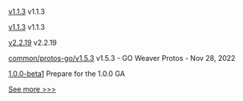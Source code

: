 
[v1.1.3](https://github.com/hyperledger/firefly-signer/releases/tag/v1.1.3) v1.1.3

[v1.1.3](https://github.com/hyperledger/firefly-transaction-manager/releases/tag/v1.1.3) v1.1.3

[v2.2.19](https://github.com/hyperledger/fabric-sdk-java/releases/tag/v2.2.19) v2.2.19

[common/protos-go/v1.5.3](https://github.com/hyperledger-labs/weaver-dlt-interoperability/releases/tag/common/protos-go/v1.5.3) v1.5.3 - GO Weaver Protos - Nov 28, 2022

[1.0.0-beta1](https://github.com/hyperledger/cello/releases/tag/1.0.0-beta1) Prepare for the 1.0.0 GA


[See more >>>](https://start-here.hyperledger.org/releases)

